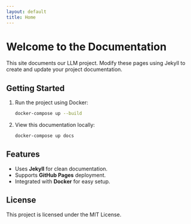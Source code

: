 ```yaml
---
layout: default
title: Home
---
```


# Welcome to the Documentation

This site documents our LLM project. Modify these pages using Jekyll to create and update your project documentation.

## Getting Started

1. Run the project using Docker:
   ```sh
   docker-compose up --build
   ```

2. View this documentation locally:
   ```sh
   docker-compose up docs
   ```

## Features

- Uses **Jekyll** for clean documentation.
- Supports **GitHub Pages** deployment.
- Integrated with **Docker** for easy setup.

## License

This project is licensed under the MIT License.

